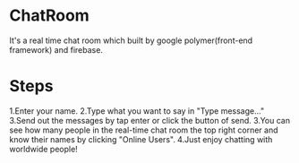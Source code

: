 # ChatRoom
It's a real time chat room which built by google polymer(front-end framework) and firebase.
# Steps
1.Enter your name.
2.Type what you want to say in "Type message..."
3.Send out the messages by tap enter or click the button of send.
3.You can see how many people in the real-time chat room the top right corner and know their names by clicking "Online Users".
4.Just enjoy chatting with worldwide people!
